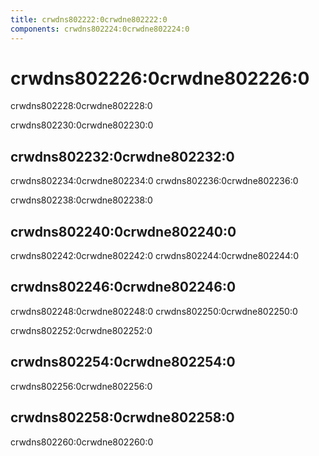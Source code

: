 ```yaml
---
title: crwdns802222:0crwdne802222:0
components: crwdns802224:0crwdne802224:0
---
```

# crwdns802226:0crwdne802226:0

<p class="description">crwdns802228:0crwdne802228:0</p>

crwdns802230:0crwdne802230:0

## crwdns802232:0crwdne802232:0

crwdns802234:0crwdne802234:0 crwdns802236:0crwdne802236:0

crwdns802238:0crwdne802238:0

## crwdns802240:0crwdne802240:0

crwdns802242:0crwdne802242:0 crwdns802244:0crwdne802244:0

## crwdns802246:0crwdne802246:0

crwdns802248:0crwdne802248:0 crwdns802250:0crwdne802250:0

crwdns802252:0crwdne802252:0

## crwdns802254:0crwdne802254:0

crwdns802256:0crwdne802256:0

## crwdns802258:0crwdne802258:0

crwdns802260:0crwdne802260:0